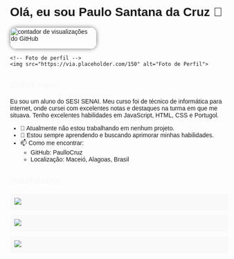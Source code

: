 <!DOCTYPE html>
<html>
<head>
</head>
<body>
    <h1>Olá, eu sou Paulo Santana da Cruz 👋</h1>
    <!--contador de view-->
<a href="https://github.com/PaulloCruz" style="text-decoration: none;">
  <img src="https://komarev.com/ghpvc/?username=PaulloCruz&label=Visualizações+do+Perfil&color=blueviolet&style=plastic" alt="contador de visualizações do GitHub" style="border-radius: 15px; box-shadow: 0 0 10px rgba(0,0,0,0.5); transition: transform .2s; width: 200px; height: 50px;" onmouseover="this.style.transform='scale(1.1)'" onmouseout="this.style.transform='scale(1)'"/>
</a>


    <!-- Foto de perfil -->
    <img src="https://via.placeholder.com/150" alt="Foto de Perfil">
</body>
</html>

## Sobre mim
Eu sou um aluno do SESI SENAI. Meu curso foi de técnico de informática para internet, onde cursei com excelentes notas e destaques na turma em que me situava. Tenho excelentes habilidades em JavaScript, HTML, CSS e Portugol.

- 🔭 Atualmente não estou trabalhando em nenhum projeto.
- 🌱 Estou sempre aprendendo e buscando aprimorar minhas habilidades.
- 📫 Como me encontrar: 
  - GitHub: PaulloCruz
  - Localização: Maceió, Alagoas, Brasil

<!DOCTYPE html>
<html>
<head>
    <style>
        body {
            font-family: Arial, sans-serif;
        }
        .skills {
            list-style-type: none;
            padding: 0;
        }
        .skills li {
            margin-bottom: 10px;
            padding: 10px;
            background-color: #f9f9f9;
            transition: background-color 0.5s ease;
        }
        .skills li:hover {
            background-color: #ddd;
        }
        @keyframes fadeIn {
            from {opacity: 0;}
            to {opacity: 1;}
        }
        h2 {
            animation: fadeIn 2s;
        }
    </style>
</head>
<body>
    <h2>Habilidades</h2>
    <ul class="skills">
        <li> <a href="https://developer.mozilla.org/pt-BR/docs/Web/JavaScript" ><img src="[https://via.placeholder.com/50](https://www.flaticon.com/br/icone-gratis/js_5968292?term=javascript&page=1&position=3&origin=tag&related_id=5968292)" target="_blank"> </a> </li>
        <li> <a href="https://developer.mozilla.org/pt-BR/docs/Web/HTML"> <img src="https://via.placeholder.com/50" target="_blank"> </a> </li>
        <li> <a href="https://developer.mozilla.org/pt-BR/docs/Web/CSS"> <img src="https://via.placeholder.com/50" target="_blank"> </a> </li>
    </ul>
</body>
</html>

